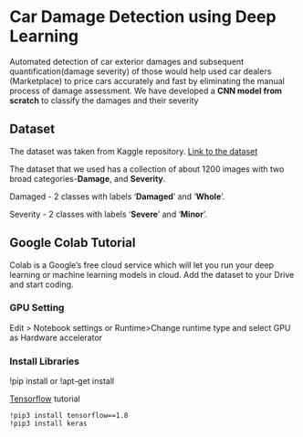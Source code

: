 # Car Damage Detection using Deep Learning

Automated detection of car exterior damages and subsequent quantification(damage severity) of those would help used car dealers (Marketplace) to price cars accurately and fast by eliminating the manual process of damage assessment. We have developed a **CNN model from scratch** to classify the damages and their severity
## Dataset
The dataset was taken from Kaggle repository. [Link to the dataset](https://www.kaggle.com/lplenka/coco-car-damage-detection-dataset)

The dataset that we used has a collection of about 1200 images with two broad categories-**Damage**, and **Severity**.

Damaged - 2 classes with labels ‘**Damaged**’ and ‘**Whole**’.

Severity - 2 classes with labels ‘**Severe**’ and ‘**Minor**’.
## Google Colab Tutorial

Colab is a Google’s free cloud service which will let you run your deep learning or machine learning models in cloud. Add the dataset to your Drive and start coding.

### GPU Setting

Edit > Notebook settings or Runtime>Change runtime type and select GPU as Hardware accelerator

### Install Libraries

!pip install or !apt-get install

[Tensorflow](https://blog.tensorflow.org/2018/05/colab-easy-way-to-learn-and-use-tensorflow.html) tutorial
```
!pip3 install tensorflow==1.8
!pip3 install keras
```


